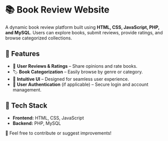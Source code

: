 # 📚 Book Review Website  

A dynamic book review platform built using **HTML, CSS, JavaScript, PHP, and MySQL**. Users can explore books, submit reviews, provide ratings, and browse categorized collections.  

## 🔹 Features  
- 📖 **User Reviews & Ratings** – Share opinions and rate books.  
- 🏷️ **Book Categorization** – Easily browse by genre or category.  
- 🎨 **Intuitive UI** – Designed for seamless user experience.  
- 🔐 **User Authentication** (if applicable) – Secure login and account management.  

## 🔧 Tech Stack  
- **Frontend:** HTML, CSS, JavaScript  
- **Backend:** PHP, MySQL  

🚀 Feel free to contribute or suggest improvements!  


